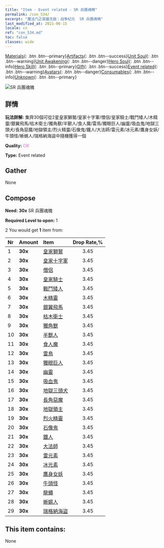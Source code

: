 ```yaml
---
title: "Item - Event related - SR 兵團魂魄"
permalink: /con_534/
excerpt: "魔法门之英雄无敌：战争纪元  SR 兵團魂魄"
last_modified_at: 2021-06-15
locale: cn
ref: "con_534.md"
toc: false
classes: wide
---
```

 [Materials](/ItemsCN/){: .btn .btn--primary}[Artifacts](/ItemsCN/Artifacts/){: .btn .btn--success}[Unit Soul](/ItemsCN/UnitSoul/){: .btn .btn--warning}[Unit Awakening](/ItemsCN/UnitAwakening/){: .btn .btn--danger}[Hero Soul](/ItemsCN/HeroSoul/){: .btn .btn--info}[Hero Skill](/ItemsCN/HeroSkill/){: .btn .btn--primary}[Gift](/ItemsCN/Gift/){: .btn .btn--success}[Event related](/ItemsCN/Events/){: .btn .btn--warning}[Avatars](/ItemsCN/Avatars/){: .btn .btn--danger}[Consumables](/ItemsCN/Consumables/){: .btn .btn--info}[Unknown](/ItemsCN/Unknown/){: .btn .btn--primary}

 ![SR 兵團魂魄](/images/t/i_10020.png)

## 詳情
 **玩法詳解:** 集齊30個可從2星皇家獅鷲/皇家十字軍/僧侶/皇家騎士/戰鬥矮人/木精靈/銀翼飛馬/枯木衛士/獨角獸/半獸人/食人魔/雷鳥/獨眼巨人/幽靈/吸血鬼/地獄三頭犬/長角惡魔/地獄領主/烈火精靈/石像鬼/鐵人/大法師/雷元素/冰元素/鷹身女妖/牛頭怪/蜥蜴人/瑞格納海盜中隨機獲得一個

 **Quality:** <span style="color: #DA70D6">OK</span>

 **Type:** Event related

## Gather

  None

## Compose

 **Need: 30x** SR 兵團魂魄

 **Required Level to open:** 1

 2 You would get **1** item  from:

  | Nr | Amount |     Item    | Drop Rate,% |
  |:---|:-------|:------------|:---------:|
  | 1 |  **30x** | [皇家獅鷲](/cn/Items/unt_192/) | 3.45 | 
  | 2 |  **30x** | [皇家十字軍](/cn/Items/unt_193/) | 3.45 | 
  | 3 |  **30x** | [僧侶](/cn/Items/unt_194/) | 3.45 | 
  | 4 |  **30x** | [皇家騎士](/cn/Items/unt_195/) | 3.45 | 
  | 5 |  **30x** | [戰鬥矮人](/cn/Items/unt_200/) | 3.45 | 
  | 6 |  **30x** | [木精靈](/cn/Items/unt_201/) | 3.45 | 
  | 7 |  **30x** | [銀翼飛馬](/cn/Items/unt_202/) | 3.45 | 
  | 8 |  **30x** | [枯木衛士](/cn/Items/unt_203/) | 3.45 | 
  | 9 |  **30x** | [獨角獸](/cn/Items/unt_204/) | 3.45 | 
  | 10 |  **30x** | [半獸人](/cn/Items/unt_219/) | 3.45 | 
  | 11 |  **30x** | [食人魔](/cn/Items/unt_220/) | 3.45 | 
  | 12 |  **30x** | [雷鳥](/cn/Items/unt_221/) | 3.45 | 
  | 13 |  **30x** | [獨眼巨人](/cn/Items/unt_222/) | 3.45 | 
  | 14 |  **30x** | [幽靈](/cn/Items/unt_210/) | 3.45 | 
  | 15 |  **30x** | [吸血鬼](/cn/Items/unt_211/) | 3.45 | 
  | 16 |  **30x** | [地獄三頭犬](/cn/Items/unt_228/) | 3.45 | 
  | 17 |  **30x** | [長角惡魔](/cn/Items/unt_229/) | 3.45 | 
  | 18 |  **30x** | [地獄領主](/cn/Items/unt_230/) | 3.45 | 
  | 19 |  **30x** | [烈火精靈](/cn/Items/unt_231/) | 3.45 | 
  | 20 |  **30x** | [石像鬼](/cn/Items/unt_236/) | 3.45 | 
  | 21 |  **30x** | [鐵人](/cn/Items/unt_237/) | 3.45 | 
  | 22 |  **30x** | [大法師](/cn/Items/unt_238/) | 3.45 | 
  | 23 |  **30x** | [雷元素](/cn/Items/unt_263/) | 3.45 | 
  | 24 |  **30x** | [冰元素](/cn/Items/unt_264/) | 3.45 | 
  | 25 |  **30x** | [鷹身女妖](/cn/Items/unt_245/) | 3.45 | 
  | 26 |  **30x** | [牛頭怪](/cn/Items/unt_248/) | 3.45 | 
  | 27 |  **30x** | [龍蠅](/cn/Items/unt_255/) | 3.45 | 
  | 28 |  **30x** | [蜥蜴人](/cn/Items/unt_254/) | 3.45 | 
  | 29 |  **30x** | [瑞格納海盜](/cn/Items/unt_273/) | 3.45 | 


## This item contains:

  None

